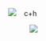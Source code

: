 ![](https://pixelbank.neocities.org/decome/kitties/40ea9b02.gif)  ︎︎ ︎︎︎ ︎︎ ︎︎c+h

︎ ︎︎ ︎︎ ︎︎ ︎︎ ︎︎︎︎ ︎︎ ︎︎ ︎︎
︎︎ ︎︎︎ ![](https://i.pinimg.com/736x/c8/cd/6b/c8cd6b9bedc1df4829a78e7ee4428c0f.jpg)

︎ ︎︎ ︎︎ ︎︎ ︎︎ ︎︎︎

